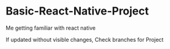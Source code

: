 # Basic-React-Native-Project
Me getting familiar with react native

If updated without visible changes, Check branches for Project
